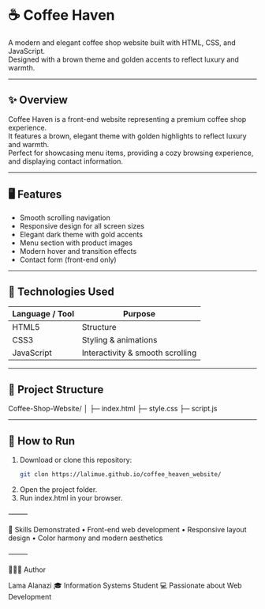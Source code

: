 # ☕ Coffee Haven

A modern and elegant coffee shop website built with HTML, CSS, and JavaScript.  
Designed with a brown theme and golden accents to reflect luxury and warmth.

---

## ✨ Overview
Coffee Haven is a front-end website representing a premium coffee shop experience.  
It features a brown, elegant theme with golden highlights to reflect luxury and warmth.  
Perfect for showcasing menu items, providing a cozy browsing experience, and displaying contact information.

---

## 🖥️ Features
- Smooth scrolling navigation  
- Responsive design for all screen sizes  
- Elegant dark theme with gold accents  
- Menu section with product images  
- Modern hover and transition effects  
- Contact form (front-end only)

---

## 🧩 Technologies Used
| Language / Tool | Purpose |
|-----------------|---------|
| HTML5           | Structure |
| CSS3            | Styling & animations |
| JavaScript      | Interactivity & smooth scrolling |

---

## 📁 Project Structure
Coffee-Shop-Website/
│
├─ index.html
├─ style.css
├─ script.js

---

## 🚀 How to Run
1. Download or clone this repository:  
   ```bash
   git clon https://lalimue.github.io/coffee_heaven_website/
2. Open the project folder.
3. Run index.html in your browser.

⸻

🧠 Skills Demonstrated
 • Front-end web development
 • Responsive layout design
 • Color harmony and modern aesthetics

⸻

👩🏻‍💻 Author

Lama Alanazi
🎓 Information Systems Student
💻 Passionate about Web Development

